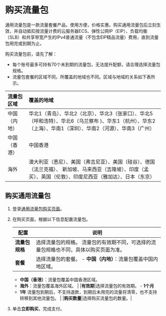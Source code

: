# 购买流量包

通用流量包是一款流量套餐产品，使用方便，价格实惠。购买通用流量包后立刻生效，并自动抵扣按流量计费的云服务器ECS、弹性公网IP（EIP）、负载均衡（SLB）和共享带宽产生的IPv4普通流量（不包含EIP精品流量）费用，直到流量包用完或到期为止。

购买流量包前，请先了解：

-   每个账号最多可持有70个未到期的流量包，无法提升配额，请合理选择流量包规格。
-   流量包套餐的区域不同，所覆盖的地域也不同。区域与地域的关系如下表所示。

|流量包区域|覆盖的地域|
|:----|:----|
|中国（内地）|华北1（青岛）、华北2（北京）、华北3（张家口）、华北5（呼和浩特）、华北6（乌兰察布 \)、华东1（杭州）、华东2（上海）、华南1（深圳）、华南2（河源）、华南3（广州）|
|中国（香港）|中国香港|
|海外|澳大利亚（悉尼）、美国（弗吉尼亚）、美国（硅谷）、德国（法兰克福）、 新加坡、马来西亚（吉隆坡）、印度（孟买）、英国（伦敦）、印度尼西亚（雅加达）、日本（东京）|

## 购买通用流量包

1.  登录[通用流量包购买页面](https://common-buy-intl.aliyun.com/?spm=a3c0i.63574.1167971.3.51cb4705k4PHIy&commodityCode=flowbag_intl&accounttraceid=87c33f86-1d75-451d-a5f8-0b67c0e0135e#/buy)。

2.  在购买页面，根据以下信息配置流量包。

    |配置|说明|
    |--|--|
    |**流量包规格**|选择流量包的规格。 流量包的有效期不同，可选择的流量包规格也不同，具体以购买页面为准。 |
    |**套餐**|选择流量包的套餐。     -   **中国（内地）**：流量包覆盖中国内地区域。
    -   **中国（香港）**：流量包覆盖中国香港区域。
    -   **海外**：流量包覆盖海外区域。 |
    |**有效期**|选择流量包的有效期。     -   **1个月**
    -   **1年**
流量包到期后，不支持退款，到期后未用完的流量将清零，也不支持转移到其他流量包。 |
    |**购买数量**|选择购买流量包的数量。|

3.  单击**立即购买**，完成支付。


